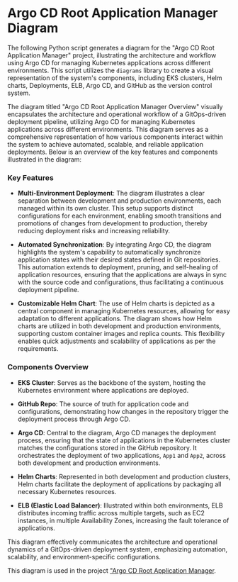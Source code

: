 # Argo CD Root Application Manager Diagram

The following Python script generates a diagram for the "Argo CD Root Application Manager" project, illustrating the architecture and workflow using Argo CD for managing Kubernetes applications across different environments. This script utilizes the `diagrams` library to create a visual representation of the system's components, including EKS clusters, Helm charts, Deployments, ELB, Argo CD, and GitHub as the version control system.

The diagram titled "Argo CD Root Application Manager Overview" visually encapsulates the architecture and operational workflow of a GitOps-driven deployment pipeline, utilizing Argo CD for managing Kubernetes applications across different environments. This diagram serves as a comprehensive representation of how various components interact within the system to achieve automated, scalable, and reliable application deployments. Below is an overview of the key features and components illustrated in the diagram:

### Key Features

- **Multi-Environment Deployment**: The diagram illustrates a clear separation between development and production environments, each managed within its own cluster. This setup supports distinct configurations for each environment, enabling smooth transitions and promotions of changes from development to production, thereby reducing deployment risks and increasing reliability.

- **Automated Synchronization**: By integrating Argo CD, the diagram highlights the system's capability to automatically synchronize application states with their desired states defined in Git repositories. This automation extends to deployment, pruning, and self-healing of application resources, ensuring that the applications are always in sync with the source code and configurations, thus facilitating a continuous deployment pipeline.

- **Customizable Helm Chart**: The use of Helm charts is depicted as a central component in managing Kubernetes resources, allowing for easy adaptation to different applications. The diagram shows how Helm charts are utilized in both development and production environments, supporting custom container images and replica counts. This flexibility enables quick adjustments and scalability of applications as per the requirements.

### Components Overview

- **EKS Cluster**: Serves as the backbone of the system, hosting the Kubernetes environment where applications are deployed.

- **GitHub Repo**: The source of truth for application code and configurations, demonstrating how changes in the repository trigger the deployment process through Argo CD.

- **Argo CD**: Central to the diagram, Argo CD manages the deployment process, ensuring that the state of applications in the Kubernetes cluster matches the configurations stored in the GitHub repository. It orchestrates the deployment of two applications, `App1` and `App2`, across both development and production environments.

- **Helm Charts**: Represented in both development and production clusters, Helm charts facilitate the deployment of applications by packaging all necessary Kubernetes resources.

- **ELB (Elastic Load Balancer)**: Illustrated within both environments, ELB distributes incoming traffic across multiple targets, such as EC2 instances, in multiple Availability Zones, increasing the fault tolerance of applications.

This diagram effectively communicates the architecture and operational dynamics of a GitOps-driven deployment system, emphasizing automation, scalability, and environment-specific configurations.

This diagram is used in the project ["Argo CD Root Application Manager](https://github.com/DimitryZH/argo-cd-app).
